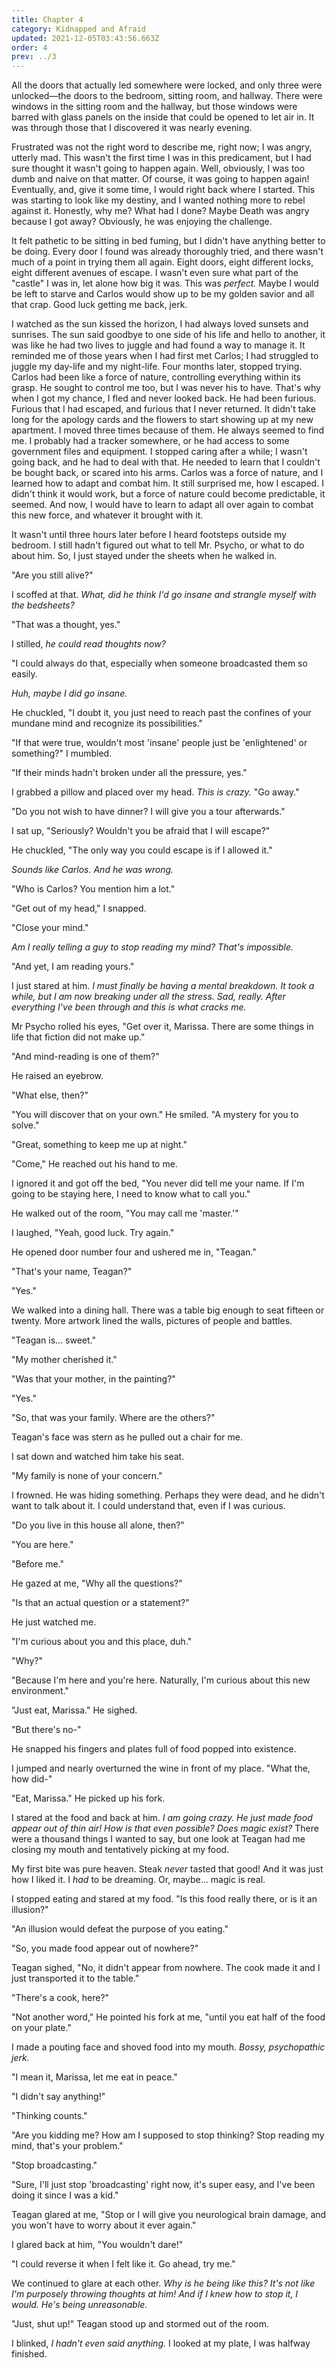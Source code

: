 ```yaml
---
title: Chapter 4
category: Kidnapped and Afraid
updated: 2021-12-05T03:43:56.663Z
order: 4
prev: ../3
---
```

All the doors that actually led somewhere were locked, and only three were unlocked&mdash;the doors to the bedroom, sitting room, and hallway. There were windows in the sitting room and the hallway, but those windows were barred with glass panels on the inside that could be opened to let air in. It was through those that I discovered it was nearly evening.

Frustrated was not the right word to describe me, right now; I was angry, utterly mad. This wasn't the first time I was in this predicament, but I had sure thought it wasn't going to happen again. Well, obviously, I was too dumb and naive on that matter. Of course, it was going to happen again! Eventually, and, give it some time, I would right back where I started. This was starting to look like my destiny, and I wanted nothing more to rebel against it. Honestly, why me? What had I done? Maybe Death was angry because I got away? Obviously, he was enjoying the challenge.

It felt pathetic to be sitting in bed fuming, but I didn't have anything better to be doing. Every door I found was already thoroughly tried, and there wasn't much of a point in trying them all again. Eight doors, eight different locks, eight different avenues of escape. I wasn't even sure what part of the "castle" I was in, let alone how big it was. This was *perfect.* Maybe I would be left to starve and Carlos would show up to be my golden savior and all that crap. Good luck getting me back, jerk.

I watched as the sun kissed the horizon, I had always loved sunsets and sunrises. The sun said goodbye to one side of his life and hello to another, it was like he had two lives to juggle and had found a way to manage it. It reminded me of those years when I had first met Carlos; I had struggled to juggle my day-life and my night-life. Four months later,  stopped trying. Carlos had been like a force of nature, controlling everything within its grasp. He sought to control me too, but I was never his to have. That's why when I got my chance, I fled and never looked back. He had been furious. Furious that I had escaped, and furious that I never returned. It didn't take long for the apology cards and the flowers to start showing up at my new apartment. I moved three times because of them. He always seemed to find me. I probably had a tracker somewhere, or he had access to some government files and equipment. I stopped caring after a while; I wasn't going back, and he had to deal with that. He needed to learn that I couldn't be bought back, or scared into his arms. Carlos was a force of nature, and I learned how to adapt and combat him. It still surprised me, how I escaped. I didn't think it would work, but a force of nature could become predictable, it seemed. And now, I would have to learn to adapt all over again to combat this new force, and whatever it brought with it.

It wasn't until three hours later before I heard footsteps outside my bedroom. I still hadn't figured out what to tell Mr. Psycho, or what to do about him. So, I just stayed under the sheets when he walked in.

"Are you still alive?"

I scoffed at that. *What, did he think I'd go insane and strangle myself with the bedsheets?*

"That was a thought, yes."

I stilled, *he could read thoughts now?*

"I could always do that, especially when someone broadcasted them so easily.

*Huh, maybe I did go insane.*

He chuckled, "I doubt it, you just need to reach past the confines of your mundane mind and recognize its possibilities."

"If that were true, wouldn't most 'insane' people just be 'enlightened' or something?" I mumbled.

"If their minds hadn't broken under all the pressure, yes."

I grabbed a pillow and placed over my head. *This is crazy.* "Go away."

"Do you not wish to have dinner? I will give you a tour afterwards."

I sat up, "Seriously? Wouldn't you be afraid that I will escape?"

He chuckled, "The only way you could escape is if I allowed it."

*Sounds like Carlos. And he was wrong.*

"Who is Carlos? You mention him a lot."

"Get out of my head," I snapped.

"Close your mind."

*Am I really telling a guy to stop reading my mind? That's impossible.*

"And yet, I am reading yours."

I just stared at him. *I must finally be having a mental breakdown. It took a while, but I am now breaking under all the stress. Sad, really. After everything I've been through and this is what cracks me.*

Mr Psycho rolled his eyes, "Get over it, Marissa. There are some things in life that fiction did not make up."

"And mind-reading is one of them?"

He raised an eyebrow.

"What else, then?"

"You will discover that on your own." He smiled. "A mystery for you to solve."

"Great, something to keep me up at night."

"Come," He reached out his hand to me.

I ignored it and got off the bed, "You never did tell me your name. If I'm going to be staying here, I need to know what to call you."

He walked out of the room, "You may call me 'master.'"

I laughed, "Yeah, good luck. Try again."

He opened door number four and ushered me in, "Teagan."

"That's your name, Teagan?"

"Yes."

We walked into a dining hall. There was a table big enough to seat fifteen or twenty. More artwork lined the walls, pictures of people and battles.

"Teagan is... sweet."

"My mother cherished it."

"Was that your mother, in the painting?"

"Yes."

"So, that was your family. Where are the others?"

Teagan's face was stern as he pulled out a chair for me.

I sat down and watched him take his seat.

"My family is none of your concern."

I frowned. He was hiding something. Perhaps they were dead, and he didn't want to talk about it. I could understand that, even if I was curious.

"Do you live in this house all alone, then?"

"You are here."

"Before me."

He gazed at me, "Why all the questions?"

"Is that an actual question or a statement?"

He just watched me.

"I'm curious about you and this place, duh."

"Why?"

"Because I'm here and you're here. Naturally, I'm curious about this new environment."

"Just eat, Marissa." He sighed.

"But there's no-"

He snapped his fingers and plates full of food popped into existence.

I jumped and nearly overturned the wine in front of my place. "What the, how did-"

"Eat, Marissa." He picked up his fork.

I stared at the food and back at him. *I am going crazy. He just made food appear out of thin air! How is that even possible? Does magic exist?* There were a thousand things I wanted to say, but one look at Teagan had me closing my mouth and tentatively picking at my food.

My first bite was pure heaven. Steak *never* tasted that good! And it was just how I liked it. I *had* to be dreaming. Or, maybe... magic is real.

I stopped eating and stared at my food. "Is this food really there, or is it an illusion?"

"An illusion would defeat the purpose of you eating."

"So, you made food appear out of nowhere?"

Teagan sighed, "No, it didn't appear from nowhere. The cook made it and I just transported it to the table."

"There's a cook, here?"

"Not another word," He pointed his fork at me, "until you eat half of the food on your plate."

I made a pouting face and shoved food into my mouth. *Bossy, psychopathic jerk.*

"I mean it, Marissa, let me eat in peace."

"I didn't say anything!"

"Thinking counts."

"Are you kidding me? How am I supposed to stop thinking? Stop reading my mind, that's your problem."

"Stop broadcasting."

"Sure, I'll just stop 'broadcasting' right now, it's super easy, and I've been doing it since I was a kid."

Teagan glared at me, "Stop or I will give you neurological brain damage, and you won't have to worry about it ever again."

I glared back at him, "You wouldn't dare!"

"I could reverse it when I felt like it. Go ahead, try me."

We continued to glare at each other. *Why is he being like this? It's not like I'm purposely throwing thoughts at him! And if I knew how to stop it, I would. He's being unreasonable.*

"Just, shut up!" Teagan stood up and stormed out of the room.

I blinked, *I hadn't even said anything.* I looked at my plate, I was halfway finished.
